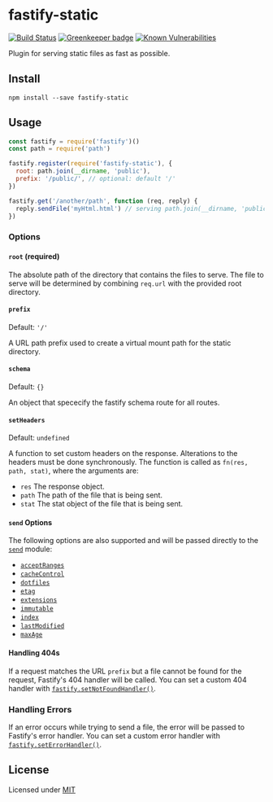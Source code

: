 # fastify-static
[![Build Status](https://travis-ci.org/fastify/fastify-static.svg?branch=master)](https://travis-ci.org/fastify/fastify-static) [![Greenkeeper badge](https://badges.greenkeeper.io/fastify/fastify-static.svg)](https://greenkeeper.io/) [![Known Vulnerabilities](https://snyk.io/test/github/fastify/fastify-static/badge.svg)](https://snyk.io/test/github/fastify/fastify-static)

Plugin for serving static files as fast as possible.

## Install

`npm install --save fastify-static`

## Usage

```js
const fastify = require('fastify')()
const path = require('path')

fastify.register(require('fastify-static'), {
  root: path.join(__dirname, 'public'),
  prefix: '/public/', // optional: default '/'
})

fastify.get('/another/path', function (req, reply) {
  reply.sendFile('myHtml.html') // serving path.join(__dirname, 'public', 'myHtml.html') directly
})

```

### Options

#### `root` (required)

The absolute path of the directory that contains the files to serve.
The file to serve will be determined by combining `req.url` with the
provided root directory.

#### `prefix`

Default: `'/'`

A URL path prefix used to create a virtual mount path for the static directory.

#### `schema`

Default: `{}`

An object that spececify the fastify schema route for all routes.

#### `setHeaders`

Default: `undefined`

A function to set custom headers on the response. Alterations to the headers
must be done synchronously. The function is called as `fn(res, path, stat)`,
where the arguments are:

- `res` The response object.
- `path` The path of the file that is being sent.
- `stat` The stat object of the file that is being sent.

#### `send` Options

The following options are also supported and will be passed directly to the
[`send`](https://www.npmjs.com/package/send) module:

- [`acceptRanges`](https://www.npmjs.com/package/send#acceptranges)
- [`cacheControl`](https://www.npmjs.com/package/send#cachecontrol)
- [`dotfiles`](https://www.npmjs.com/package/send#dotfiles)
- [`etag`](https://www.npmjs.com/package/send#etag)
- [`extensions`](https://www.npmjs.com/package/send#extensions)
- [`immutable`](https://www.npmjs.com/package/send#immutable)
- [`index`](https://www.npmjs.com/package/send#index)
- [`lastModified`](https://www.npmjs.com/package/send#lastmodified)
- [`maxAge`](https://www.npmjs.com/package/send#maxage)

#### Handling 404s

If a request matches the URL `prefix` but a file cannot be found for the
request, Fastify's 404 handler will be called. You can set a custom 404
handler with [`fastify.setNotFoundHandler()`](https://www.fastify.io/docs/latest/Server-Methods/#setnotfoundhandler).

### Handling Errors

If an error occurs while trying to send a file, the error will be passed
to Fastify's error handler. You can set a custom error handler with
[`fastify.setErrorHandler()`](https://www.fastify.io/docs/latest/Server-Methods/#seterrorhandler).

## License

Licensed under [MIT](./LICENSE)
